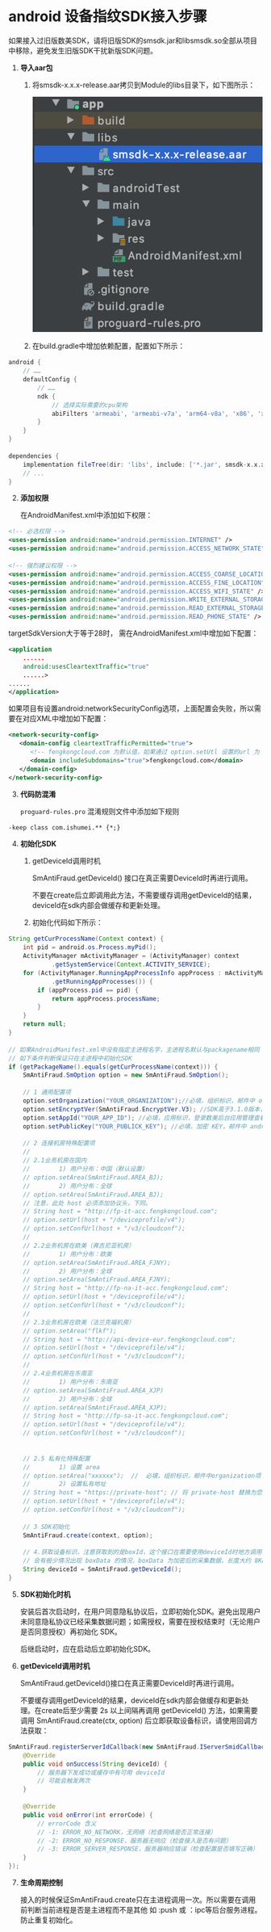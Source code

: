 # android 设备指纹SDK接入步骤

如果接入过旧版数美SDK，请将旧版SDK的smsdk.jar和libsmsdk.so全部从项目中移除，避免发生旧版SDK干扰新版SDK问题。

1. **导入aar包**

   1. 将smsdk-x.x.x-release.aar拷贝到Module的libs目录下，如下图所示：

      <img src="./res/res_001.png">

   2. 在build.gradle中增加依赖配置，配置如下所示：
 ```groovy
 android {
     // ……
     defaultConfig {
         // ……
         ndk {
             // 选择实际需要的cpu架构
             abiFilters 'armeabi', 'armeabi-v7a', 'arm64-v8a', 'x86', 'x86_64' 
         }
     }
 }

 dependencies {
     implementation fileTree(dir: 'libs', include: ['*.jar', smsdk-x.x.x-release.aar'])
     // ...
 }
 ```

2. **添加权限**

   在AndroidManifest.xml中添加如下权限：
```xml
<!-- 必选权限 -->
<uses-permission android:name="android.permission.INTERNET" />
<uses-permission android:name="android.permission.ACCESS_NETWORK_STATE"/>

<!-- 强烈建议权限 -->
<uses-permission android:name="android.permission.ACCESS_COARSE_LOCATION" />
<uses-permission android:name="android.permission.ACCESS_FINE_LOCATION" />
<uses-permission android:name="android.permission.ACCESS_WIFI_STATE" />
<uses-permission android:name="android.permission.WRITE_EXTERNAL_STORAGE" />
<uses-permission android:name="android.permission.READ_EXTERNAL_STORAGE"/>
<uses-permission android:name="android.permission.READ_PHONE_STATE" />
```

targetSdkVersion大于等于28时， 需在AndroidManifest.xml中增加如下配置：

```xml
<application
    ......
    android:usesCleartextTraffic="true"
    ......>
......
</application>
```

   如果项目有设置android:networkSecurityConfig选项，上面配置会失败，所以需要在对应XML中增加如下配置： 

```xml
<network-security-config>
   <domain-config cleartextTrafficPermitted="true">
      <!-- fengkongcloud.com 为默认值，如果通过 option.setUtl 设置的url 为 http 连接（下小节将介绍），需要将此 url，如 proxy.example.com 添加到 domain-config 中 -->
      <domain includeSubdomains="true">fengkongcloud.com</domain>
   </domain-config>
</network-security-config>
```

3. **代码防混淆**

   `proguard-rules.pro` 混淆规则文件中添加如下规则

```txt
-keep class com.ishumei.** {*;}
```

4. **初始化SDK**

   1. getDeviceId调用时机

      SmAntiFraud.getDeviceId() 接口在真正需要DeviceId时再进行调用。

      不要在create后立即调用此方法，不需要缓存调用getDeviceId的结果，deviceId在sdk内部会做缓存和更新处理。

   2. 初始化代码如下所示：
```java
String getCurProcessName(Context context) {
    int pid = android.os.Process.myPid();
    ActivityManager mActivityManager = (ActivityManager) context
            .getSystemService(Context.ACTIVITY_SERVICE);
    for (ActivityManager.RunningAppProcessInfo appProcess : mActivityManager
            .getRunningAppProcesses()) {
        if (appProcess.pid == pid) {
            return appProcess.processName;
        }
    }
    return null;
}
      
// 如果AndroidManifest.xml中没有指定主进程名字，主进程名默认与packagename相同
// 如下条件判断保证只在主进程中初始化SDK
if (getPackageName().equals(getCurProcessName(context))) {
    SmAntiFraud.SmOption option = new SmAntiFraud.SmOption();

    // 1 通用配置项
    option.setOrganization("YOUR_ORGANIZATION");//必填，组织标识，邮件中 organization 项
    option.setEncryptVer(SmAntiFraud.EncryptVer.V3); //SDK高于3.1.0版本，必填
    option.setAppId("YOUR_APP_ID"); //必填，应用标识，登录数美后台应用管理查看，没有合适值，可以写 default
    option.setPublicKey("YOUR_PUBLICK_KEY"); //必填，加密 KEY，邮件中 android_public_key 附件内容

    // 2 连接机房特殊配置项
    //
    // 2.1业务机房在国内
    //        1) 用户分布：中国（默认设置）
    // option.setArea(SmAntiFraud.AREA_BJ);
    //        2) 用户分布：全球
    // option.setArea(SmAntiFraud.AREA_BJ);
    // 注意，此处 host 必须添加协议头，下同。
    // String host = "http://fp-it-acc.fengkongcloud.com";
    // option.setUrl(host + "/deviceprofile/v4");
    // option.setConfUrl(host + "/v3/cloudconf");
    //
    // 2.2业务机房在欧美（弗吉尼亚机房）
    //        1) 用户分布：欧美
    // option.setArea(SmAntiFraud.AREA_FJNY);
    //        2) 用户分布：全球
    // option.setArea(SmAntiFraud.AREA_FJNY);
    // String host = "http://fp-na-it-acc.fengkongcloud.com";
    // option.setUrl(host + "/deviceprofile/v4");
    // option.setConfUrl(host + "/v3/cloudconf");
    //
    // 2.3业务机房在欧美（法兰克福机房）
    // option.setArea("flkf");
    // String host = "http://api-device-eur.fengkongcloud.com";
    // option.setUrl(host + "/deviceprofile/v4");
    // option.setConfUrl(host + "/v3/cloudconf");
    //
    // 2.4业务机房在东南亚
    //        1) 用户分布：东南亚
    // option.setArea(SmAntiFraud.AREA_XJP)
    //        2) 用户分布：全球
    // option.setArea(SmAntiFraud.AREA_XJP);
    // String host = "http://fp-sa-it-acc.fengkongcloud.com";
    // option.setUrl(host + "/deviceprofile/v4");
    // option.setConfUrl(host + "/v3/cloudconf");


    // 2.5 私有化特殊配置
    //        1) 设置 area
    // option.setArea("xxxxxx");  //  必填，组织标识，邮件中organization项
    //        2) 设置私有地址
    // String host = "https://private-host"; // 将 private-host 替换为您自己的主机名（域名）
    // option.setUrl(host + "/deviceprofile/v4");
    // option.setConfUrl(host + "/v3/cloudconf");

    // 3 SDK初始化
    SmAntiFraud.create(context, option);

    // 4.获取设备标识，注意获取到的是boxId，这个接口在需要使用deviceId时地方调用，
    // 会有极少情况出现 boxData 的情况，boxData 为加密后的采集数据，长度大约 8KB
    String deviceId = SmAntiFraud.getDeviceId();
}  
```

5. **SDK初始化时机**

   安装后首次启动时，在用户同意隐私协议后，立即初始化SDK。避免出现用户未同意隐私协议已经采集数据问题；如需授权，需要在授权结束时（无论用户是否同意授权）再初始化 SDK。

   后继启动时，应在启动后立即初始化SDK。

6. **getDeviceId调用时机**

   SmAntiFraud.getDeviceId()接口在真正需要DeviceId时再进行调用。

   不要缓存调用getDeviceId的结果，deviceId在sdk内部会做缓存和更新处理。在create后至少需要 2s 以上间隔再调用 getDeviceId() 方法，如果需要调用 SmAntiFraud.create(ctx, option) 后立即获取设备标识，请使用回调方法获取：

```java
SmAntiFraud.registerServerIdCallback(new SmAntiFraud.IServerSmidCallback() {
    @Override
    public void onSuccess(String deviceId) {
        // 服务器下发成功或缓存中有可用 deviceId
        // 可能会触发两次
    }

    @Override
    public void onError(int errorCode) {
        // errorCode 含义
        // -1: ERROR_NO_NETWORK，无网络（检查网络是否正常连接）
        // -2: ERROR_NO_RESPONSE，服务器无响应（检查接入是否有问题）
        // -3: ERROR_SERVER_RESPONSE，服务器响应错误（检查配置是否填写正确）
    }
});
```

7. **生命周期控制**

   接入的时候保证SmAntiFraud.create只在主进程调用一次。所以需要在调用前判断当前进程是否是主进程而不是其他 如 :push 或 ：ipc等后台服务进程。防止重复初始化。
